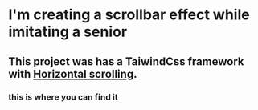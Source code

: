 # I'm creating a scrollbar effect while imitating a senior

## This project was  has a TaiwindCss framework with [Horizontal scrolling](https://github.com/facebook/create-react-app).

### this is where you can find it